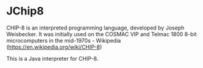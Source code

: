 # JChip8

CHIP-8 is an interpreted programming language, developed by Joseph Weisbecker. It was initially used on the COSMAC VIP and Telmac 1800 8-bit microcomputers in the mid-1970s - Wikipedia (https://en.wikipedia.org/wiki/CHIP-8)

This is a Java interpreter for CHIP-8.
